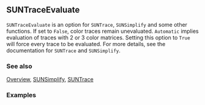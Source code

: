 ## SUNTraceEvaluate

`SUNTraceEvaluate` is an option for `SUNTrace`, `SUNSimplify` and some other functions. If set to `False`, color traces remain unevaluated. `Automatic` implies evaluation of traces with 2 or 3 color matrices. Setting this option to `True` will force every trace to be evaluated. For more details, see the documentation for `SUNTrace` and `SUNSimplify`.

### See also

[Overview](Extra/FeynCalc.md), [SUNSimplify](SUNSimplify), [SUNTrace](SUNTrace)

### Examples